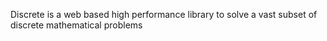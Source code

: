 Discrete is a web based high performance library to solve a vast subset of discrete mathematical problems
